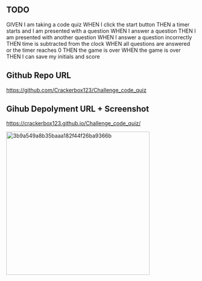 ## TODO 

GIVEN I am taking a code quiz
WHEN I click the start button
THEN a timer starts and I am presented with a question
WHEN I answer a question
THEN I am presented with another question
WHEN I answer a question incorrectly
THEN time is subtracted from the clock
WHEN all questions are answered or the timer reaches 0
THEN the game is over
WHEN the game is over
THEN I can save my initials and score


## Github Repo URL

https://github.com/Crackerbox123/Challenge_code_quiz


## Gihub Depolyment URL + Screenshot

https://crackerbox123.github.io/Challenge_code_quiz/



<img width="380" alt="3b9a549a8b35baaa182f44f26ba9366b" src="https://user-images.githubusercontent.com/61638208/175852418-6f157ed9-1d92-4897-a7f4-91ec301b05e6.png">